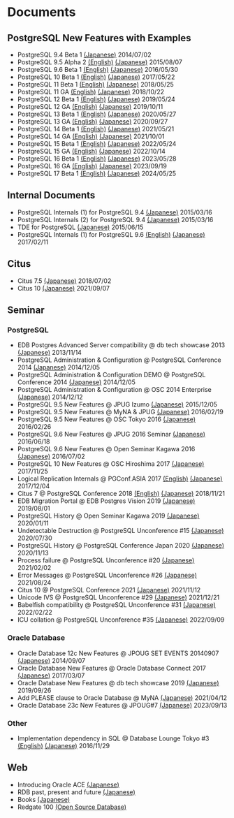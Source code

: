 # Documents

## PostgreSQL New Features with Examples
- PostgreSQL 9.4 Beta 1 [(Japanese)](postgresql94_beta1_new_features_ja_20140702-1.pdf) 2014/07/02
- PostgreSQL 9.5 Alpha 2 [(English)](postgresql95_alpha2_new_feature_en_20150807-1.pdf) [(Japanese)](postgresql95_alpha2_new_features_ja_20150807-1.pdf) 2015/08/07
- PostgreSQL 9.6 Beta 1 [(English)](postgresql96_beta1_new_features_en_20160606-1.pdf) [(Japanese)](postgresql96_beta1_new_features_ja_20160530-1.pdf) 2016/05/30
- PostgreSQL 10 Beta 1 [(English)](postgresql10_beta1_new_features_en_20170522-1.pdf) [(Japanese)](postgresql10_beta1_new_features_ja_20170522-1.pdf) 2017/05/22
- PostgreSQL 11 Beta 1 [(English)](postgresql11_beta1_new_features_en_20180525-1.pdf) [(Japanese)](postgresql11_beta1_new_features_ja_20180525-1.pdf) 2018/05/25
- PostgreSQL 11 GA [(English)](postgresql11_ga_new_features_en_20181022-1.pdf) [(Japanese)](postgresql11_ga_new_features_ja_20181022-1.pdf) 2018/10/22
- PostgreSQL 12 Beta 1 [(English)](postgresql12_beta1_new_features_en_20190524-1.pdf) [(Japanese)](postgresql12_beta1_new_features_ja_20190524-1.pdf) 2019/05/24
- PostgreSQL 12 GA [(English)](postgresql12_ga_new_features_en_20191011-1.pdf) [(Japanese)](postgresql12_ga_new_features_ja_20191011-1.pdf) 2019/10/11
- PostgreSQL 13 Beta 1 [(English)](postgresql13_beta1_new_features_en_20200527-1.pdf) [(Japanese)](postgresql13_beta1_new_features_ja_20200527-1.pdf) 2020/05/27
- PostgreSQL 13 GA [(English)](postgresql13_ga_new_features_en_20200927-1.pdf) [(Japanese)](postgresql13_ga_new_features_ja_20200927-1.pdf) 2020/09/27
- PostgreSQL 14 Beta 1 [(English)](postgresql14_beta1_new_features_en_20210521-1.pdf) [(Japanese)](postgresql14_beta1_new_features_ja_20210521-1.pdf) 2021/05/21
- PostgreSQL 14 GA [(English)](postgresql14_ga_new_features_en_20211001-1.pdf) [(Japanese)](postgresql14_ga_new_features_ja_20211001-1.pdf) 2021/10/01
- PostgreSQL 15 Beta 1 [(English)](postgresql15_beta1_new_features_en_20220524-1.pdf) [(Japanese)](postgresql15_beta1_new_features_ja_20220524-1.pdf) 2022/05/24
- PostgreSQL 15 GA [(English)](postgresql15_ga_new_features_en_20221014-1.pdf) [(Japanese)](postgresql15_ga_new_features_ja_20221014-1.pdf) 2022/10/14
- PostgreSQL 16 Beta 1 [(English)](postgresql16_beta1_new_features_en_20230528-1.pdf) [(Japanese)](postgresql16_beta1_new_features_ja_20230528-1.pdf) 2023/05/28
- PostgreSQL 16 GA [(English)](postgresql16_ga_new_features_en_20230919-1.pdf) [(Japanese)](postgresql16_ga_new_features_ja_20230919-1.pdf) 2023/09/19
- PostgreSQL 17 Beta 1 [(English)](postgresql17_beta1_new_features_en_20250525-1.pdf) [(Japanese)](postgresql17_beta1_new_features_ja_20240525-1.pdf) 2024/05/25

## Internal Documents
- PostgreSQL Internals (1) for PostgreSQL 9.4 [(Japanese)](postgresql94_internals_1_ja_20150316-1.pdf) 2015/03/16
- PostgreSQL Internals (2) for PostgreSQL 9.4 [(Japanese)](postgresql94_internals_2_ja_20150316-1.pdf) 2015/03/16
- TDE for PostgreSQL  [(Japanese)](tde_for_postgresql_ja_20150615-1.pdf) 2015/06/15
- PostgreSQL Internals (1) for PostgreSQL 9.6 [(English)](postgresql96_internals_1_en_20170211-1.pdf) [(Japanese)](postgresql96_internals_1_ja_20170211-1.pdf) 2017/02/11

## Citus
- Citus 7.5 [(Japanese)](citus_7_20180702-1.pdf) 2018/07/02
- Citus 10 [(Japanese)](citus_10_20210907-1.pdf) 2021/09/07

## Seminar
### PostgreSQL
- EDB Postgres Advanced Server compatibility @ db tech showcase 2013 [(Japanese)](db_tech_showcase_2013_ppas_compatibility_20131114-1.pdf) 2013/11/14
- PostgreSQL Administration & Configuration @ PostgreSQL Conference 2014 [(Japanese)](postgresql_conference_2014_handson_20141205-1.pdf) 2014/12/05
- PostgreSQL Administration & Configuration DEMO @ PostgreSQL Conference 2014 [(Japanese)](postgresql_conference_2014_handson_demo_20141205-1.pdf) 2014/12/05
- PostgreSQL Administration & Configuration @ OSC 2014 Enterprise [(Japanese)](osc2014-postgresql_admin_configuration_20141212-1.pdf) 2014/12/12
- PostgreSQL 9.5 New Features @ JPUG Izumo [(Japanese)](jpug_izumo_postgresql_95_new_feature-20151205-1.pdf) 2015/12/05
- PostgreSQL 9.5 New Features @ MyNA & JPUG [(Japanese)](myna-jpug-postgresql_95_new_features_20160219-1.pdf) 2016/02/19
- PostgreSQL 9.5 New Features @ OSC Tokyo 2016 [(Japanese)](osc_2016_spring_postgresql95_new_feature_20160226-1.pdf) 2016/02/26
- PostgreSQL 9.6 New Features @ JPUG 2016 Seminar [(Japanese)](jpug_2016_postgresql_96_new_feature_ja_20160618-1.pdf) 2016/06/18
- PostgreSQL 9.6 New Features @ Open Seminar Kagawa 2016 [(Japanese)](open_seminar_kagawa_2016_postgresql_96_new_feature_20160702-1.pdf) 2016/07/02
- PostgreSQL 10 New Features @ OSC Hiroshima 2017 [(Japanese)](osc_hiroshima_2017_postgresql_10_new_features_20171125-1.pdf) 2017/11/25
- Logical Replication Internals @ PGConf.ASIA 2017 [(English)](pgconf_asia_2017_logical_replication_us_20171204-1.pdf) [(Japanese)](pgconf_asia_2017_logical_replication_ja_20171204-1.pdf) 2017/12/04
- Citus 7 @ PostgreSQL Conference 2018 [(English)](postgresql_conference_2018_citus_en_20181121-1.pdf) [(Japanese)](postgresql_conference_2018_citus_ja_20181121-1.pdf) 2018/11/21
- EDB Migration Portal @ EDB Postgres Vision 2019 [(Japanese)](edb_postgresvision_2019_migration_portal_20190801-1.pdf) 2019/08/01
- PostgreSQL History @ Open Seminar Kagawa 2019 [(Japanese)](open_seminar_kagawa_2019_postgresql_history_20200111-1.pdf) 2020/01/11
- Undetectable Destruction @ PostgreSQL Unconference #15 [(Japanese)](postgresql_unconference_15_broken_database_20200730-1.pdf) 2020/07/30
- PostgreSQL History @ PostgreSQL Conference Japan 2020 [(Japanese)](postgresql_conference_2020_postgresql_features_20201113-1.pdf) 2020/11/13
- Process failure @ PostgreSQL Unconference #20 [(Japanese)](postgresql_unconference_20_process_20210202-1.pdf) 2021/02/02
- Error Messages @ PostgreSQL Unconference #26 [(Japanese)](postgresql_unconference_26_error_20210824-1.pdf) 2021/08/24
- Citus 10 @ PostgreSQL Conference 2021 [(Japanese)](postgresql_conference_2021_citus10_20211112-1.pdf) 2021/11/12
- Unicode IVS @ PostgreSQL Unconference #29 [(Japanese)](postgresql_unconference_29_locale_20211221-1.pdf) 2021/12/21
- Babelfish compatibility @ PostgreSQL Unconference #31 [(Japanese)](postgresql_unconference_31_babelfish_20220202-1.pdf) 2022/02/22
- ICU collation @ PostgreSQL Unconference #35 [(Japanese)](postgresql_unconference_35_icu_20220909-1.pdf) 2022/09/09

### Oracle Database
- Oracle Database 12c New Features @ JPOUG SET EVENTS 20140907 [(Japanese)](jpoug_setevents_20140907_oracle_new_features_20140907-1.pdf) 2014/09/07
- Oracle Database New Features @ Oracle Database Connect 2017 [(Japanese)](oracle_database_connect_2017_new_feature_20170307-1.pdf) 2017/03/07
- Oracle Database New Features @ db tech showcase 2019 [(Japanese)](db_tech_showcase_2019_oracle_new_features_ja_20190926-1.pdf) 2019/09/26
- Add PLEASE clause to Oracle Database @ MyNA [(Japanese)](add_please_clause_to_oracle_ja_20210412-1.pdf) 2021/04/12
- Oracle Database 23c New Features @ JPOUG#7 [(Japanese)](jpoug7_oracle_23c_new_features_20230913-2.pdf) 2023/09/13

### Other
- Implementation dependency in SQL @ Database Lounge Tokyo #3 [(English)](database_lounge_tokyo_3_sql_statement_diff_en_20161129-1.pdf) [(Japanese)](database_lounge_tokyo_3_sql_statement_diff_ja_20161129-1.pdf) 2016/11/29

## Web
- Introducing Oracle ACE [(Japanese)](https://www.oracle.com/jp/technical-resources/articles/noriyoshi-shinoda.html)
- RDB past, present and future [(Japanese)](https://atmarkit.itmedia.co.jp/ait/articles/2112/07/news008.html)
- Books [(Japanese)](https://www.amazon.co.jp/s?k=%E7%AF%A0%E7%94%B0%E5%85%B8%E8%89%AF)
- Redgate 100 [(Open Source Database)](https://www.red-gate.com/hub/redgate-100/?category=open-source-database)
